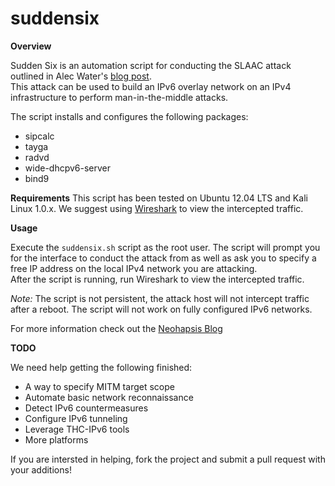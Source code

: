 suddensix
=========

**Overview**

Sudden Six is an automation script for conducting the SLAAC attack outlined in Alec Water's [blog post](http://resources.infosecinstitute.com/slaac-attack/).  
This attack can be used to build an IPv6 overlay network on an IPv4 infrastructure to perform man-in-the-middle attacks.

The script installs and configures the following packages:

* sipcalc
* tayga
* radvd
* wide-dhcpv6-server 
* bind9

**Requirements**
This script has been tested on Ubuntu 12.04 LTS and Kali Linux 1.0.x.  We suggest using [Wireshark](http://http://www.wireshark.org/) to view the intercepted traffic.

**Usage**

Execute the `suddensix.sh` script as the root user.  The script will prompt you for the interface to conduct the attack from as well as ask you to specify a free IP address on the local IPv4 network you are attacking.  
After the script is running, run Wireshark to view the intercepted traffic.  

*Note:*  The script is not persistent, the attack host will not intercept traffic after a reboot.  The script will not work on fully configured IPv6 networks.  

For more information check out the [Neohapsis Blog](http://labs.neohapsis.com/2013/07/30/picking-up-the-slaac-with-sudden-six/)

**TODO**

We need help getting the following finished:

* A way to specify MITM target scope
* Automate basic network reconnaissance
* Detect IPv6 countermeasures
* Configure IPv6 tunneling
* Leverage THC-IPv6 tools
* More platforms

If you are intersted in helping, fork the project and submit a pull request with your additions!
